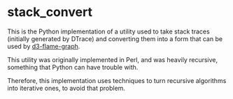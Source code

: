 # stack_convert

This is the Python implementation of a utility used to take stack traces (initially generated by DTrace) and converting them into a form that can be used by [d3-flame-graph](https://github.com/spiermar/d3-flame-graph).

This utility was originally implemented in Perl, and was heavily recursive, something that Python can have trouble with.

Therefore, this implementation uses techniques to turn recursive algorithms into iterative ones, to avoid that problem.


